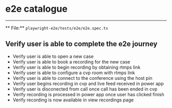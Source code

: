 # e2e catalogue

----------------------------------------------------------------------------------------------------
** File:** `playwright-e2e/tests/e2e/e2e.spec.ts`

## Verify user is able to complete the e2e journey
- Verify user is able to open a new case
- Verify user is able to book a recording for the new case
- Verify user is able to begin recording by obtaining rtmps link
- Verify user is able to configure a cvp room with rtmps link
- Verify user is able to connect to the conference using the host pin
- Verify user begins recording in cvp and live feed received in power app
- Verify user is disconected from call once call has been ended in cvp
- Verify recording is processed in power app once user has clicked finish
- Verify recording is now available in view recordings page
